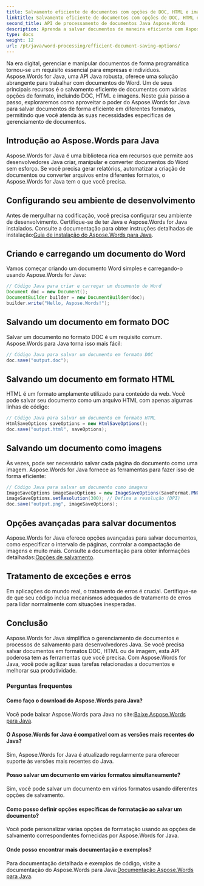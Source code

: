 ```yaml
---
title: Salvamento eficiente de documentos com opções de DOC, HTML e imagem
linktitle: Salvamento eficiente de documentos com opções de DOC, HTML e imagem
second_title: API de processamento de documentos Java Aspose.Words
description: Aprenda a salvar documentos de maneira eficiente com Aspose.Words para Java. Este guia passo a passo cobre opções de DOC, HTML e imagens, aprimorando suas habilidades de gerenciamento de documentos.
type: docs
weight: 12
url: /pt/java/word-processing/efficient-document-saving-options/
---
```

Na era digital, gerenciar e manipular documentos de forma programática tornou-se um requisito essencial para empresas e indivíduos. Aspose.Words for Java, uma API Java robusta, oferece uma solução abrangente para trabalhar com documentos do Word. Um de seus principais recursos é o salvamento eficiente de documentos com várias opções de formato, incluindo DOC, HTML e imagens. Neste guia passo a passo, exploraremos como aproveitar o poder do Aspose.Words for Java para salvar documentos de forma eficiente em diferentes formatos, permitindo que você atenda às suas necessidades específicas de gerenciamento de documentos.


## Introdução ao Aspose.Words para Java

Aspose.Words for Java é uma biblioteca rica em recursos que permite aos desenvolvedores Java criar, manipular e converter documentos do Word sem esforço. Se você precisa gerar relatórios, automatizar a criação de documentos ou converter arquivos entre diferentes formatos, o Aspose.Words for Java tem o que você precisa.

## Configurando seu ambiente de desenvolvimento

Antes de mergulhar na codificação, você precisa configurar seu ambiente de desenvolvimento. Certifique-se de ter Java e Aspose.Words for Java instalados. Consulte a documentação para obter instruções detalhadas de instalação:[Guia de instalação do Aspose.Words para Java](https://releases.aspose.com/words/java/).

## Criando e carregando um documento do Word

Vamos começar criando um documento Word simples e carregando-o usando Aspose.Words for Java:

```java
// Código Java para criar e carregar um documento do Word
Document doc = new Document();
DocumentBuilder builder = new DocumentBuilder(doc);
builder.write("Hello, Aspose.Words!");
```

## Salvando um documento em formato DOC

Salvar um documento no formato DOC é um requisito comum. Aspose.Words para Java torna isso mais fácil:

```java
// Código Java para salvar um documento em formato DOC
doc.save("output.doc");
```

## Salvando um documento em formato HTML

HTML é um formato amplamente utilizado para conteúdo da web. Você pode salvar seu documento como um arquivo HTML com apenas algumas linhas de código:

```java
// Código Java para salvar um documento em formato HTML
HtmlSaveOptions saveOptions = new HtmlSaveOptions();
doc.save("output.html", saveOptions);
```

## Salvando um documento como imagens

Às vezes, pode ser necessário salvar cada página do documento como uma imagem. Aspose.Words for Java fornece as ferramentas para fazer isso de forma eficiente:

```java
// Código Java para salvar um documento como imagens
ImageSaveOptions imageSaveOptions = new ImageSaveOptions(SaveFormat.PNG);
imageSaveOptions.setResolution(300); // Defina a resolução (DPI)
doc.save("output.png", imageSaveOptions);
```

## Opções avançadas para salvar documentos

 Aspose.Words for Java oferece opções avançadas para salvar documentos, como especificar o intervalo de páginas, controlar a compactação de imagens e muito mais. Consulte a documentação para obter informações detalhadas:[Opções de salvamento](https://reference.aspose.com/words/java/com.aspose.words/saveoptions/).

## Tratamento de exceções e erros

Em aplicações do mundo real, o tratamento de erros é crucial. Certifique-se de que seu código inclua mecanismos adequados de tratamento de erros para lidar normalmente com situações inesperadas.

## Conclusão

Aspose.Words for Java simplifica o gerenciamento de documentos e processos de salvamento para desenvolvedores Java. Se você precisa salvar documentos em formatos DOC, HTML ou de imagem, esta API poderosa tem as ferramentas que você precisa. Com Aspose.Words for Java, você pode agilizar suas tarefas relacionadas a documentos e melhorar sua produtividade.

### Perguntas frequentes

#### Como faço o download do Aspose.Words para Java?

 Você pode baixar Aspose.Words para Java no site:[Baixe Aspose.Words para Java](https://releases.aspose.com/words/java/).

#### O Aspose.Words for Java é compatível com as versões mais recentes do Java?

Sim, Aspose.Words for Java é atualizado regularmente para oferecer suporte às versões mais recentes do Java.

#### Posso salvar um documento em vários formatos simultaneamente?

Sim, você pode salvar um documento em vários formatos usando diferentes opções de salvamento.

#### Como posso definir opções específicas de formatação ao salvar um documento?

Você pode personalizar várias opções de formatação usando as opções de salvamento correspondentes fornecidas por Aspose.Words for Java.

#### Onde posso encontrar mais documentação e exemplos?

 Para documentação detalhada e exemplos de código, visite a documentação do Aspose.Words para Java:[Documentação Aspose.Words para Java](https://reference.aspose.com/words/java/).
